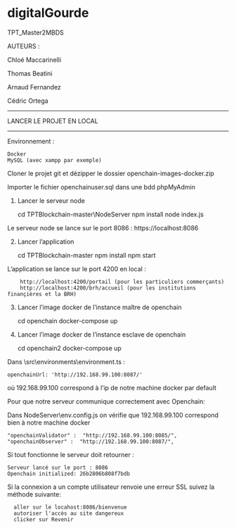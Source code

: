 # digitalGourde
TPT_Master2MBDS

AUTEURS :

Chloé Maccarinelli

Thomas Beatini

Arnaud Fernandez

Cédric Ortega
__________________________

LANCER LE PROJET EN LOCAL 
__________________________

Environnement :

	Docker
	MySQL (avec xampp par exemple)
		


Cloner le projet git et dézipper le dossier openchain-images-docker.zip

Importer le fichier openchainuser.sql dans une bdd phpMyAdmin 



1.	Lancer le serveur node 

    cd TPTBlockchain-master\NodeServer 
    npm install
    node index.js

Le serveur node se lance sur le port 8086 : https://localhost:8086

2.	Lancer l’application

    cd TPTBlockchain-master
    npm install
    npm start
          
L’application se lance sur le port 4200 en local :  
      
        http://localhost:4200/portail (pour les particuliers commerçants)
        http://localhost:4200/brh/accueil (pour les institutions finançières et la BRH)

3.	Lancer l’image docker de l’instance maître de openchain

    cd openchain
    docker-compose up 

4.	Lancer l’image docker de l’instance esclave de openchain

    cd openchain2
    docker-compose up 

Dans \src\environments\environment.ts : 

    openchainUrl: 'http://192.168.99.100:8087/'
    
où 192.168.99.100 correspond à l’ip de notre machine docker par default

Pour que notre serveur communique correctement avec Openchain:

 Dans NodeServer\env.config.js on vérifie que 192.168.99.100 correspond bien à notre machine docker
    
    "openchainValidator" :  "http://192.168.99.100:8085/",
    "openchainObserver" :  "http://192.168.99.100:8087/",


Si tout fonctionne le serveur doit retourner :

    Serveur lancé sur le port : 8086
    Openchain initialized: 26b2806b808f7bdb


Si la connexion a un compte utilisateur renvoie une erreur SSL suivez la méthode suivante:

      aller sur le locahost:8086/bienvenue
      autoriser l'accès au site dangereux
      clicker sur Revenir
      
      
      

 
     


